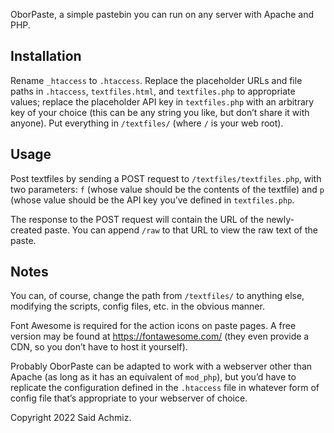 OborPaste, a simple pastebin you can run on any server with Apache and PHP.

## Installation

Rename `_htaccess` to `.htaccess`. Replace the placeholder URLs and file paths in `.htaccess`, `textfiles.html`, and `textfiles.php` to appropriate values; replace the placeholder API key in `textfiles.php` with an arbitrary key of your choice (this can be any string you like, but don’t share it with anyone). Put everything in `/textfiles/` (where `/` is your web root).

## Usage

Post textfiles by sending a POST request to `/textfiles/textfiles.php`, with two parameters: `f` (whose value should be the contents of the textfile) and `p` (whose value should be the API key you’ve defined in `textfiles.php`.

The response to the POST request will contain the URL of the newly-created paste. You can append `/raw` to that URL to view the raw text of the paste.

## Notes

You can, of course, change the path from `/textfiles/` to anything else, modifying the scripts, config files, etc. in the obvious manner.

Font Awesome is required for the action icons on paste pages. A free version may be found at https://fontawesome.com/ (they even provide a CDN, so you don’t have to host it yourself).

Probably OborPaste can be adapted to work with a webserver other than Apache (as long as it has an equivalent of `mod_php`), but you’d have to replicate the configuration defined in the `.htaccess` file in whatever form of config file that’s appropriate to your webserver of choice.

Copyright 2022 Said Achmiz.
